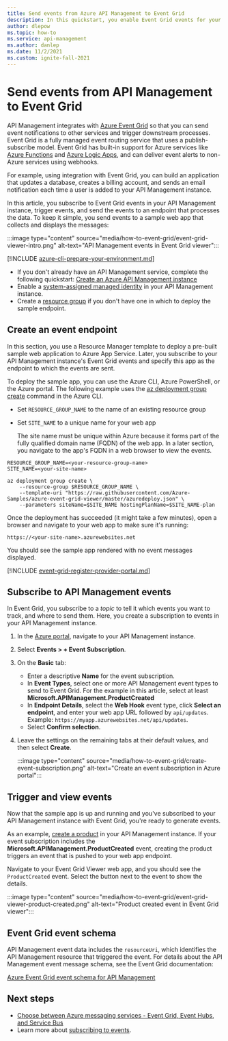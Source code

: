 ```yaml
---
title: Send events from Azure API Management to Event Grid
description: In this quickstart, you enable Event Grid events for your Azure API Management instance, then send  events to a sample application.
author: dlepow
ms.topic: how-to
ms.service: api-management
ms.author: danlep
ms.date: 11/2/2021
ms.custom: ignite-fall-2021
---
```


# Send events from API Management to Event Grid

API Management integrates with [Azure Event Grid](../event-grid/overview.md) so that you can send event notifications to other services and trigger downstream processes. Event Grid is a fully managed event routing service that uses a publish-subscribe model. Event Grid has built-in support for Azure services like [Azure Functions](../azure-functions/functions-overview.md) and [Azure Logic Apps](../logic-apps/logic-apps-overview.md), and can deliver event alerts to non-Azure services using webhooks.

For example, using integration with Event Grid, you can build an application that updates a database, creates a billing account, and sends an email notification each time a user is added to your API Management instance.

In this article, you subscribe to Event Grid events in your API Management instance, trigger events, and send the events to an endpoint that processes the data. To keep it simple, you send events to a sample web app that collects and displays the messages:

:::image type="content" source="media/how-to-event-grid/event-grid-viewer-intro.png" alt-text="API Management events in Event Grid viewer":::

[!INCLUDE [azure-cli-prepare-your-environment.md](../../includes/azure-cli-prepare-your-environment.md)]
- If you don't already have an API Management service, complete the following quickstart: [Create an Azure API Management instance](get-started-create-service-instance.md)
- Enable a [system-assigned managed identity](api-management-howto-use-managed-service-identity.md#create-a-system-assigned-managed-identity) in your API Management instance.
- Create a [resource group](../azure-resource-manager/management/manage-resource-groups-portal.md#create-resource-groups) if you don't have one in which to deploy the sample endpoint.

## Create an event endpoint

In this section, you use a Resource Manager template to deploy a pre-built sample web application to Azure App Service. Later, you subscribe to your API Management instance's Event Grid events and specify this app as the endpoint to which the events are sent.

To deploy the sample app, you can use the Azure CLI, Azure PowerShell, or the Azure portal. The following example uses the [az deployment group create](/cli/azure/deployment/group#az-deployment-group-create) command in the Azure CLI.

* Set `RESOURCE_GROUP_NAME` to the name of an existing resource group
* Set `SITE_NAME` to a unique name for your web app

  The site name must be unique within Azure because it forms part of the fully qualified domain name (FQDN) of the web app. In a later section, you navigate to the app's FQDN in a web browser to view the events.

```azurecli-interactive
RESOURCE_GROUP_NAME=<your-resource-group-name>
SITE_NAME=<your-site-name>

az deployment group create \
    --resource-group $RESOURCE_GROUP_NAME \
    --template-uri "https://raw.githubusercontent.com/Azure-Samples/azure-event-grid-viewer/master/azuredeploy.json" \
    --parameters siteName=$SITE_NAME hostingPlanName=$SITE_NAME-plan
```

Once the deployment has succeeded (it might take a few minutes), open a browser and navigate to your web app to make sure it's running:

`https://<your-site-name>.azurewebsites.net`

You should see the sample app rendered with no event messages displayed.

[!INCLUDE [event-grid-register-provider-portal.md](../../includes/event-grid-register-provider-portal.md)]

## Subscribe to API Management events

In Event Grid, you subscribe to a *topic* to tell it which events you want to track, and where to send them. Here, you create a subscription to events in your API Management instance.

1. In the [Azure portal](https://portal.azure.com), navigate to your API Management instance.
1. Select **Events > + Event Subscription**. 
1. On the **Basic** tab:
    * Enter a descriptive **Name** for the event subscription.
    * In **Event Types**, select one or more API Management event types to send to Event Grid. For the example in this article, select at least **Microsoft.APIManagement.ProductCreated** 
    * In **Endpoint Details**, select the **Web Hook** event type, click **Select an endpoint**, and enter your web app URL followed by `api/updates`. Example: `https://myapp.azurewebsites.net/api/updates`.
    * Select **Confirm selection**.
1. Leave the settings on the remaining tabs at their default values, and then select **Create**.

    :::image type="content" source="media/how-to-event-grid/create-event-subscription.png" alt-text="Create an event subscription in Azure portal":::

## Trigger and view events

Now that the sample app is up and running and you've subscribed to your API Management instance with Event Grid, you're ready to generate events.

As an example, [create a product](./api-management-howto-add-products.md) in your API Management instance. If your event subscription includes the **Microsoft.APIManagement.ProductCreated** event, creating the product triggers an event that is pushed to your web app endpoint. 

Navigate to your Event Grid Viewer web app, and you should see the `ProductCreated` event. Select the button next to the event to show the details. 

:::image type="content" source="media/how-to-event-grid/event-grid-viewer-product-created.png" alt-text="Product created event in Event Grid viewer":::

## Event Grid event schema

API Management event data includes the `resourceUri`, which identifies the API Management resource that triggered the event. For details about the API Management event message schema, see the Event Grid documentation:

[Azure Event Grid event schema for API Management](../event-grid/event-schema-api-management.md)

## Next steps

* [Choose between Azure messaging services - Event Grid, Event Hubs, and Service Bus](../event-grid/compare-messaging-services.md)
* Learn more about [subscribing to events](../event-grid/subscribe-through-portal.md).

